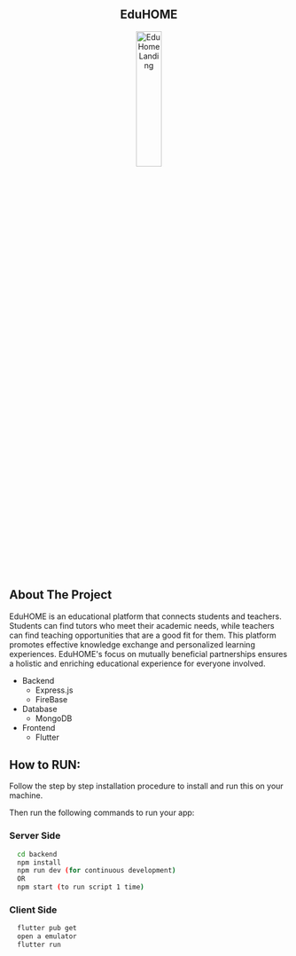 <div align="center">
  <h2>EduHOME</h2>
  <img src="https://github.com/Naeem118/eduhome/blob/main/Project_Home.jpg" alt="EduHomeLanding" width="30%" height="25%">
</div>


## About The Project



EduHOME is an educational platform that connects students and teachers. Students can find tutors who meet their academic needs, while teachers can find teaching opportunities that are a good fit for them. This platform promotes effective knowledge exchange and personalized learning experiences. EduHOME's focus on mutually beneficial partnerships ensures a holistic and enriching educational experience for everyone involved.

- Backend
    - Express.js
    - FireBase      
- Database
  - MongoDB
- Frontend
    - Flutter







## How to RUN:

Follow the step by step installation procedure to install and run this on your machine.

Then run the following commands to run your app:

### Server Side
```bash
  cd backend
  npm install
  npm run dev (for continuous development)
  OR
  npm start (to run script 1 time)
```

### Client Side
```bash
  flutter pub get
  open a emulator 
  flutter run
```
